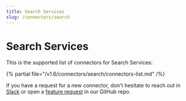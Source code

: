 ```yaml
---
title: Search Services
slug: /connectors/search
---
```


# Search Services

This is the supported list of connectors for Search Services:

{% partial file="/v1.6/connectors/search/connectors-list.md" /%}

If you have a request for a new connector, don't hesitate to reach out in [Slack](https://slack.open-metadata.org/) or
open a [feature request](https://github.com/open-metadata/OpenMetadata/issues/new/choose) in our GitHub repo.
